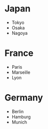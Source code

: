 # Japan
* Tokyo
* Osaka
* Nagoya
# France
* Paris
* Marseille
* Lyon
# Germany
* Berlin
* Hamburg
* Munich
